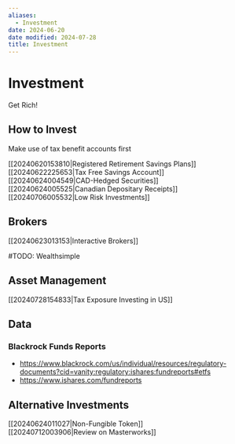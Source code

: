 ```yaml
---
aliases:
  - Investment
date: 2024-06-20
date modified: 2024-07-28
title: Investment
---
```


# Investment

Get Rich!

## How to Invest

Make use of tax benefit accounts first

[[20240620153810|Registered Retirement Savings Plans]]  
[[20240622225653|Tax Free Savings Account]]  
[[20240624004549|CAD-Hedged Securities]]  
[[20240624005525|Canadian Depositary Receipts]]  
[[20240706005532|Low Risk Investments]]

## Brokers

[[20240623013153|Interactive Brokers]]

#TODO: Wealthsimple

## Asset Management

[[20240728154833|Tax Exposure Investing in US]]

## Data

### Blackrock Funds Reports

- https://www.blackrock.com/us/individual/resources/regulatory-documents?cid=vanity:regulatory:ishares:fundreports#etfs
- https://www.ishares.com/fundreports

## Alternative Investments

[[20240624011027|Non-Fungible Token]]  
[[20240712003906|Review on Masterworks]]
